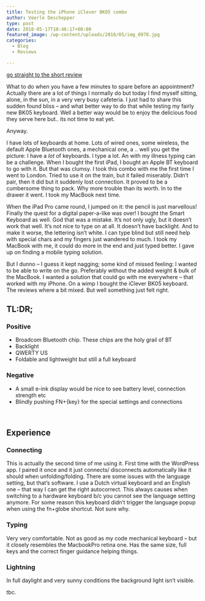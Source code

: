 ```yaml
---
title: Testing the iPhone iClever BK05 combo
author: Veerle Deschepper
type: post
date: 2018-05-17T10:46:17+00:00
featured_image: /wp-content/uploads/2018/05/img_0978.jpg
categories:
  - Blog
  - Reviews

---
```

[go straight to the short review][1]

<nuxt-image src="/img/sunny-bench-picknick-alone.jpg"></nuxt-image>

What to do when you have a few minutes to spare before an appointment? Actually there are a lot of things I normally do but today I find myself sitting, alone, in the sun, in a very very busy cafeteria. I just had to share this sudden found bliss &#8211; and what better way to do that while testing my fairly new BK05 keyboard. Well a better way would be to enjoy the delicious food they serve here but.. its not time to eat yet.

Anyway.

I have lots of keyboards at home. Lots of wired ones, some wireless, the default Apple Bluetooth ones, a mechanical one, a .. well you get the picture: I have a _lot_ of keyboards. I type a lot. An with my illness typing can be a challenge. When I bought the first iPad, I bought an Apple BT keyboard to go with it. But that was clumsy. I took this combo with me the first time I went to London. Tried to use it on the train, but it failed miserably. Didn&#8217;t pair, then it did but it suddenly lost connection. It proved to be a cumbersome thing to pack. Why more trouble than its worth. In to the drawer it went. I took my MacBook next time.

When the iPad Pro came round, I jumped on it: the pencil is just marvellous! Finally the quest for a digital paper-a-like was over! I bought the Smart Keyboard as well. God that was a mistake. It&#8217;s not only ugly, but it doesn&#8217;t work that well. It&#8217;s not nice to type on at all. It doesn&#8217;t have backlight. And to make it worse, the lettering isn&#8217;t white. I can type blind but still need help with special chars and my fingers just wandered to much. I took my MacBook with me, it could do more in the end and just typed better. I gave up on finding a mobile typing solution.

But I dunno &#8211; I guess it kept nagging; some kind of missed feeling: I wanted to be able to write on the go. Preferably without the added weight & bulk of the MacBook. I wanted a solution that could go with me everywhere &#8211; that worked with my iPhone. On a wimp I bought the iClever BK05 keyboard. The reviews where a bit mixed. But well something just felt right.

## TL:DR;

### Positive
  * Broadcom Bluetooth chip. These chips are the holy grail of BT
  * Backlight
  * QWERTY US
  * Foldable and lightweight but still a full keyboard

### Negative
  * A small e-ink display would be nice to see battery level, connection strength etc
  * Blindly pushing FN+{key} for the special settings and connections

&nbsp;

## Experience

### Connecting

This is actually the second time of me using it. First time with the WordPress app. I paired it once and it just connects/ disconnects automatically like it should when unfolding/folding. There are some issues with the language setting, but that&#8217;s software. I use a Dutch virtual keyboard and an English one &#8211; that way I can get the right autocorrect. This always causes when switching to a hardware keyboard b/c you cannot see the language setting anymore. For some reason this keyboard didn&#8217;t trigger the language popup when using the fn+globe shortcut. Not sure why.

### Typing

Very very comfortable. Not as good as my code mechanical keyboard &#8211; but it closely resembles the MacbookPro retina one. Has the same size, full keys and the correct finger guidance helping things.

### Lightning

In full daylight and very sunny conditions the background light isn&#8217;t visible.

tbc.

 [1]: /reviews/testing-the-iphone-iclever-bk05-combo#tldr 
